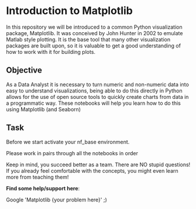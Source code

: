 # Introduction to Matplotlib

In this repository we will be introduced to a common Python visualization package, Matplotlib. It was conceived by John Hunter in 2002 to emulate Matlab style plotting. It is the base tool that many other visualization packages are built upon, so it is valuable to get a good understanding of how to work with it for building plots.


## Objective
As a Data Analyst it is necessary to turn numeric and non-numeric data into easy to understand visualizations, being able to do this directly in Python allows for the use of open source tools to quickly create charts from data in a programmatic way. These notebooks will help you learn how to do this using Matplotlib (and Seaborn)

## Task 

Before we start activate your nf_base environment. 

Please work in pairs through all the notebooks in order

Keep in mind, you succeed better as a team. There are NO stupid questions! If you already feel comfortable with the concepts, you might even learn more from teaching them!


**Find some help/support here**:

Google 'Matplotlib {your problem here}' ;)
